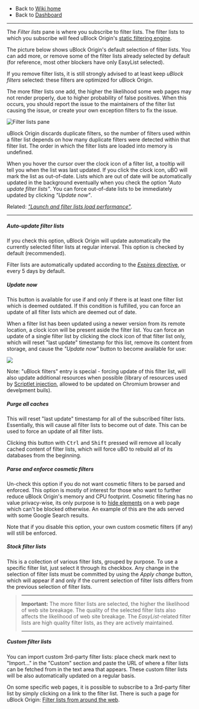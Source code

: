 - Back to [Wiki home](https://github.com/gorhill/uBlock/wiki)
- Back to [Dashboard](https://github.com/gorhill/uBlock/wiki/Dashboard)

***

The _Filter lists_ pane is where you subscribe to filter lists. The filter lists to which you subscribe will feed uBlock Origin's [static filtering engine](https://github.com/gorhill/uBlock/wiki/Overview-of-uBlock's-network-filtering-engine:-details#static-filtering).

The picture below shows uBlock Origin's default selection of filter lists. You can add more, or remove some of the filter lists already selected by default (for reference, most other blockers have only EasyList selected).

If you remove filter lists, it is still strongly advised to at least keep _uBlock filters_ selected: these filters are optimized for uBlock Origin.

The more filter lists one add, the higher the likelihood some web pages may not render properly, due to higher probability of false positives. When this occurs, you should report the issue to the maintainers of the filter list causing the issue, or create your own exception filters to fix the issue.

![Filter lists pane](https://cloud.githubusercontent.com/assets/585534/24972255/cbf77306-1f88-11e7-808e-1e1ac934120f.png)

uBlock Origin discards duplicate filters, so the number of filters used within a filter list depends on how many duplicate filters were detected within that filter list. The order in which the filter lists are loaded into memory is undefined.

When you hover the cursor over the clock icon of a filter list, a tooltip will tell you when the list was last updated. If you click the clock icon, uBO will mark the list as out-of-date. Lists which are out of date will be automatically updated in the background eventually when you check the option _"Auto update filter lists"_. You can force out-of-date lists to be immediately updated by clicking _"Update now"_.

Related: [_"Launch and filter lists load performance"_](https://github.com/gorhill/uBlock/wiki/Launch-and-filter-lists-load-performance).

***

##### Auto-update filter lists

If you check this option, uBlock Origin will update automatically the currently selected filter lists at regular interval. This option is checked by default (recommended).

Filter lists are automatically updated according to the [_Expires_ directive](https://adblockplus.org/filters#special-comments), or every 5 days by default.

##### Update now

This button is available for use if and only if there is at least one filter list which is deemed outdated. If this condition is fulfilled, you can force an update of all filter lists which are deemed out of date.

When a filter list has been updated using a newer version from its remote location, a clock icon will be present aside the filter list. You can force an update of a single filter list by clicking the clock icon of that filter list only, which will reset "last update" timestamp for this list, remove its content from storage, and cause the _"Update now"_ button to become available for use:

![](https://cloud.githubusercontent.com/assets/585534/25020937/4a6a55b6-205e-11e7-94ac-9c51697f9f90.gif)

Note: "uBlock filters" entry is special - forcing update of this filter list, will also update additional resources when possible (library of resources used by [Scriptlet injection](https://github.com/gorhill/uBlock/wiki/Static-filter-syntax#scriptlet-injection), allowed to be updated on Chromium browser and develpment buils).

##### Purge all caches

This will reset "last update" timestamp for all of the subscribed filter lists. Essentially, this will cause all filter lists to become out of date. This can be used to force an update of all filter lists.

Clicking this button with <kbd>Ctrl</kbd> and <kbd>Shift</kbd> pressed will remove all locally cached content of filter lists, which will force uBO to rebuild all of its databases from the beginning.

##### Parse and enforce cosmetic filters

Un-check this option if you do not want cosmetic filters to be parsed and enforced. This option is mostly of interest for those who want to further reduce uBlock Origin's memory and CPU footprint. Cosmetic filtering has no value privacy-wise, its only purpose is to [hide elements](https://adblockplus.org/filters#elemhide) on a web page which can't be blocked otherwise. An example of this are the ads served with some Google Search results.

Note that if you disable this option, your own custom cosmetic filters (if any) will still be enforced.

##### Stock filter lists

This is a collection of various filter lists, grouped by purpose. To use a specific filter list, just select it through its checkbox. Any change in the selection of filter lists must be committed by using the _Apply change_ button, which will appear if and only if the current selection of filter lists differs from the previous selection of filter lists.

> ***
> **Important:** The more filter lists are selected, the higher the likelihood of web site breakage. The quality of the selected filter lists also affects the likelihood of web site breakage. The _EasyList_-related filter lists are high quality filter lists, as they are actively maintained.
> ***

##### Custom filter lists

You can import custom 3rd-party filter lists: place check mark next to "Import..." in the "Custom" section and paste the URL of where a filter lists can be fetched from in the text area that appears. These custom filter lists will be also automatically updated on a regular basis.

On some specific web pages, it is possible to subscribe to a 3rd-party filter list by simply clicking on a link to the filter list. There is such a page for uBlock Origin: [Filter lists from around the web](https://github.com/gorhill/uBlock/wiki/Filter-lists-from-around-the-web).
